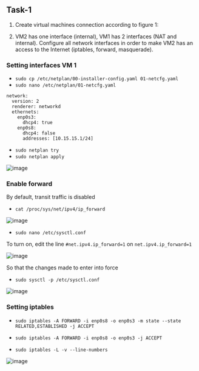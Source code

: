 ## Task-1 ##
1. Create virtual machines connection according to figure 1:




2. VM2 has one interface (internal), VM1 has 2 interfaces (NAT and internal). Configure all network
   interfaces in order to make VM2 has an access to the Internet (iptables, forward, masquerade).

### Setting interfaces VM 1 ###

- `sudo cp /etc/netplan/00-installer-config.yaml 01-netcfg.yaml`
- `sudo nano /etc/netplan/01-netcfg.yaml`

```# This is the network config written by 'subiquity'
network:
  version: 2
  renderer: networkd
  ethernets:
    enp0s3:
      dhcp4: true
    enp0s8:
      dhcp4: false
      addresses: [10.15.15.1/24]
```
- `sudo netplan try`
- `sudo netplan apply`


![image](https://github.com/pronetware-it/DevOps_for_Unix/blob/main/linux-network/Task-1/1.gif)

### Enable forward ###

By default, transit traffic is disabled

- `cat /proc/sys/net/ipv4/ip_forward`

![image](https://github.com/pronetware-it/DevOps_for_Unix/blob/main/linux-network/Task-1/3.gif)

- `sudo nano /etc/sysctl.conf`

To turn on, edit the line `#net.ipv4.ip_forward=1` on `net.ipv4.ip_forward=1`

![image](https://github.com/pronetware-it/DevOps_for_Unix/blob/main/linux-network/Task-1/4.gif)

So that the changes made to enter into force

- `sudo sysctl -p /etc/sysctl.conf`

![image](https://github.com/pronetware-it/DevOps_for_Unix/blob/main/linux-network/Task-1/5.gif)

### Setting iptables ###

- `sudo iptables -A FORWARD -i enp0s8 -o enp0s3 -m state --state RELATED,ESTABLISHED -j ACCEPT`
- `sudo iptables -A FORWARD -i enp0s8 -o enp0s3 -j ACCEPT`

- `sudo iptables -L -v --line-numbers`

![image](https://github.com/pronetware-it/DevOps_for_Unix/blob/main/linux-network/Task-1/6.gif)
